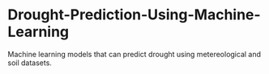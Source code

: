 # Drought-Prediction-Using-Machine-Learning

Machine learning models that can predict drought using metereological and soil datasets.
